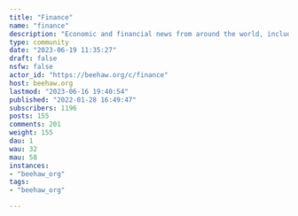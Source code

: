 ```yaml
---
title: "Finance" 
name: "finance"
description: "Economic and financial news from around the world, including cryptocurrency and blockchain.---This community's icon was made by Aaron Schneider, under the [CC-BY-NC-SA 4.0 license](https://creativecommons.org/licenses/by-nc-sa/4.0/)."
type: community
date: "2023-06-19 11:35:27"
draft: false
nsfw: false
actor_id: "https://beehaw.org/c/finance"
host: beehaw.org
lastmod: "2023-06-16 19:40:54"
published: "2022-01-28 16:49:47"
subscribers: 1196
posts: 155
comments: 201
weight: 155
dau: 1
wau: 32
mau: 58
instances:
- "beehaw_org"
tags: 
- "beehaw_org"

---
```

